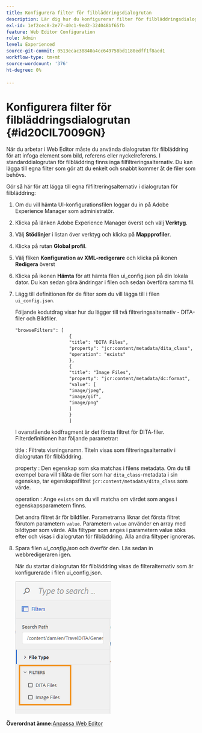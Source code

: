 ```yaml
---
title: Konfigurera filter för filbläddringsdialogrutan
description: Lär dig hur du konfigurerar filter för filbläddringsdialogrutan
exl-id: 1ef2cec8-2e77-40c1-9ed2-324048bf65fb
feature: Web Editor Configuration
role: Admin
level: Experienced
source-git-commit: 0513ecac38840a4cc649758bd1180edff1f8aed1
workflow-type: tm+mt
source-wordcount: '376'
ht-degree: 0%

---
```


# Konfigurera filter för filbläddringsdialogrutan {#id20CIL7009GN}

När du arbetar i Web Editor måste du använda dialogrutan för filbläddring för att infoga element som bild, referens eller nyckelreferens. I standarddialogrutan för filbläddring finns inga filfiltreringsalternativ. Du kan lägga till egna filter som gör att du enkelt och snabbt kommer åt de filer som behövs.

Gör så här för att lägga till egna filfiltreringsalternativ i dialogrutan för filbläddring:

1. Om du vill hämta UI-konfigurationsfilen loggar du in på Adobe Experience Manager som administratör.

1. Klicka på länken Adobe Experience Manager överst och välj **Verktyg**.
1. Välj **Stödlinjer** i listan över verktyg och klicka på **Mappprofiler**.
1. Klicka på rutan **Global profil**.
1. Välj fliken **Konfiguration av XML-redigerare** och klicka på ikonen **Redigera** överst
1. Klicka på ikonen **Hämta** för att hämta filen ui\_config.json på din lokala dator. Du kan sedan göra ändringar i filen och sedan överföra samma fil.
1. Lägg till definitionen för de filter som du vill lägga till i filen `ui_config.json`.

   Följande kodutdrag visar hur du lägger till två filtreringsalternativ - DITA-filer och Bildfiler.

   ```
   "browseFilters": [
                       {
                       "title": "DITA Files",
                       "property": "jcr:content/metadata/dita_class",
                       "operation": "exists"
                       },
                       {
                       "title": "Image Files",
                       "property": "jcr:content/metadata/dc:format",
                       "value": [
                       "image/jpeg",
                       "image/gif",
                       "image/png"
                       ]
                       }
                       ]
   ```

   I ovanstående kodfragment är det första filtret för DITA-filer. Filterdefinitionen har följande parametrar:

   title
:   Filtrets visningsnamn. Titeln visas som filtreringsalternativ i dialogrutan för filbläddring.

   property
:   Den egenskap som ska matchas i filens metadata. Om du till exempel bara vill tillåta de filer som har `dita_class`-metadata i sin egenskap, tar egenskapsfiltret `jcr:content/metadata/dita_class` som värde.

   operation
:   Ange `exists` om du vill matcha om värdet som anges i egenskapsparametern finns.

   Det andra filtret är för bildfiler. Parametrarna liknar det första filtret förutom parametern `value`. Parametern `value` använder en array med bildtyper som värde. Alla filtyper som anges i parametern value söks efter och visas i dialogrutan för filbläddring. Alla andra filtyper ignoreras.

1. Spara filen *ui\_config.json* och överför den. Läs sedan in webbredigeraren igen.

   När du startar dialogrutan för filbläddring visas de filteralternativ som är konfigurerade i filen ui\_config.json.

   ![](assets/file-browse-custom-filters.png)


**Överordnat ämne:**&#x200B;[ Anpassa Web Editor](conf-web-editor.md)
